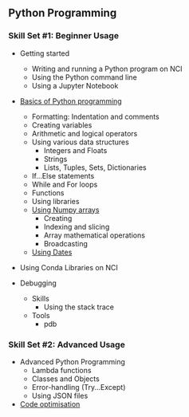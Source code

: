 Python Programming
-------------------

### Skill Set #1: Beginner Usage
* Getting started
  * Writing and running a Python program on NCI
  * Using the Python command line
  * Using a Jupyter Notebook
* [Basics of Python programming](https://www.w3schools.com/python/)
  * Formatting: Indentation and comments
  * Creating variables
  * Arithmetic and logical operators
  * Using various data structures
    * Integers and Floats
    * Strings
    * Lists, Tuples, Sets, Dictionaries
  * If...Else statements
  * While and For loops
  * Functions
  * Using libraries
  * [Using Numpy arrays](http://cs231n.github.io/python-numpy-tutorial/#numpy)
    * Creating
    * Indexing and slicing
    * Array mathematical operations
    * Broadcasting
  * [Using Dates](https://www.w3schools.com/python/python_datetime.asp)

* Using Conda Libraries on NCI
* Debugging
  * Skills
    * Using the stack trace
  * Tools
    * pdb

### Skill Set #2: Advanced Usage
* Advanced Python Programming
  * Lambda functions
  * Classes and Objects
  * Error-handling (Try...Except)
  * Using JSON files
* [Code optimisation](https://wiki.python.org/moin/PythonSpeed/PerformanceTips)
